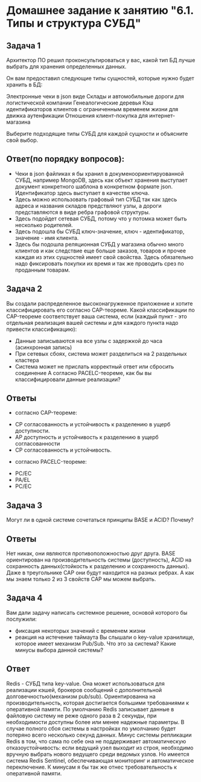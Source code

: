 # Домашнее задание к занятию "6.1. Типы и структура СУБД"

## Задача 1
Архитектор ПО решил проконсультироваться у вас, какой тип БД лучше выбрать для хранения определенных данных.

Он вам предоставил следующие типы сущностей, которые нужно будет хранить в БД:

Электронные чеки в json виде
Склады и автомобильные дороги для логистической компании
Генеалогические деревья
Кэш идентификаторов клиентов с ограниченным временем жизни для движка аутенфикации
Отношения клиент-покупка для интернет-магазина

Выберите подходящие типы СУБД для каждой сущности и объясните свой выбор.

## Ответ(по порядку вопросов):

- Чеки в json файликах я бы хранил в докуменоориентируованной СУБД, например MongoDB, здесь как объект хранения выступает документ конкретного
шаблона в конкретном формате json. Идентификатор здесь выступает в качестве ключа.
- Здесь можно использовать графовый тип СУБД так как здесь адреса и названия складов предствляют узлы, а дороги представляются в виде ребра графовой структуры.
- Здесь подойдет сетевая СУБД, потому что у потомка может быть несколько родителей.
- Здесь подошла бы СУБД ключ-значение, ключ - идентификатор, значение - имя клиента.
- Здесь бы подошла реляционная СУБД у магазина обычно много клиентов и как следствие еще больше заказов, товаров и прочее
каждая из этих сущностей имеет свой свойства. Здесь обязательно надо фиксировать покупки их время и так же проводить срез по проданным товарам.




## Задача 2

Вы создали распределенное высоконагруженное приложение и хотите классифицировать его согласно CAP-теореме. Какой классификации по CAP-теореме соответствует ваша система, если (каждый пункт - это отдельная реализация вашей системы и для каждого пункта надо привести классификацию):

* Данные записываются на все узлы с задержкой до часа (асинхронная запись)
* При сетевых сбоях, система может разделиться на 2 раздельных кластера
* Система может не прислать корректный ответ или сбросить соединение
А согласно PACELC-теореме, как бы вы классифицировали данные реализации?

## Ответы

- согласно CAP-теореме:
 * CP согласованность и устойчивость к разделению в ущерб доступности.
 * AP доступность и устойчивость к разделению в ущерб согласованности
 * CP согласованность и устойчивость.

- согласно PACELC-теореме:
 * PC/EC
 * PA/EL
 * PC/EC
 
## Задача 3

Могут ли в одной системе сочетаться принципы BASE и ACID? Почему?

## Ответы

Нет никак, они являются противоположностью друг друга. BASE ориентирован на производительность системы (доступность), 
ACID на сохранность данных(стойкость к разделению и сохранность данных). Даже в треугольнике CAP они будут находится на разных ребрах.
А как мы знаем только 2 из 3 свойств CAP мы можем выбрать.


## Задача 4 

Вам дали задачу написать системное решение, основой которого бы послужили:

* фиксация некоторых значений с временем жизни
* реакция на истечение таймаута
Вы слышали о key-value хранилище, которое имеет механизм Pub/Sub. Что это за система? Какие минусы выбора данной системы?

## Ответ

Redis - СУБД типа key-value.
Она может использоваться для реализации кэшей, брокеров сообщений с дополнительной долговечностью(механизм pub/sub).
Ориентированна на производительность, которая достигается большими требованиями к оперативной памяти.
По умолчанию Redis записывает данные в файловую систему не реже одного раза в 2 секунды, при необходимости доступны более или менее надежные параметры. 
В случае полного сбоя системы в настройках по умолчанию будет потеряно всего несколько секунд данных.
Минус системы репликации Redis в том, что сама по себе она не поддерживает автоматическую отказоустойчивость: если ведущий узел выходит из строя, необходимо вручную выбрать нового ведущего среди ведомых узлов. 
Но имеется система Redis Sentinel, обеспечивающая мониторинг и автоматическое переключение.
К минусам я бы так же отнес требовательность к оперативной памяти.




